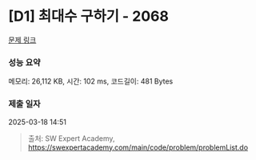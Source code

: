 # [D1] 최대수 구하기 - 2068 

[문제 링크](https://swexpertacademy.com/main/code/problem/problemDetail.do?contestProbId=AV5QQhbqA4QDFAUq) 

### 성능 요약

메모리: 26,112 KB, 시간: 102 ms, 코드길이: 481 Bytes

### 제출 일자

2025-03-18 14:51



> 출처: SW Expert Academy, https://swexpertacademy.com/main/code/problem/problemList.do